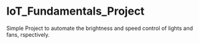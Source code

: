 # IoT_Fundamentals_Project
Simple Project to automate the brightness and speed control of lights and fans, rspectively.
